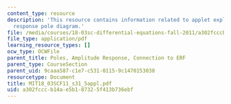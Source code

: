 ```yaml
---
content_type: resource
description: 'This resource contains information related to applet exploration: amplitude
  response pole diagram.'
file: /media/courses/18-03sc-differential-equations-fall-2011/a302fcccb14ae5b187325f413b736ebf_MIT18_03SCF11_s31_5appl.pdf
file_type: application/pdf
learning_resource_types: []
ocw_type: OCWFile
parent_title: Poles, Amplitude Response, Connection to ERF
parent_type: CourseSection
parent_uid: 9caaa587-c1e7-c531-0115-9c1470153038
resourcetype: Document
title: MIT18_03SCF11_s31_5appl.pdf
uid: a302fccc-b14a-e5b1-8732-5f413b736ebf
---
```


